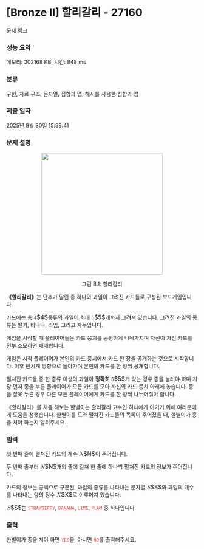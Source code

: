 # [Bronze II] 할리갈리 - 27160 

[문제 링크](https://www.acmicpc.net/problem/27160) 

### 성능 요약

메모리: 302168 KB, 시간: 848 ms

### 분류

구현, 자료 구조, 문자열, 집합과 맵, 해시를 사용한 집합과 맵

### 제출 일자

2025년 9월 30일 15:59:41

### 문제 설명

<p style="text-align: center;"><img alt="" src="https://upload.acmicpc.net/d306bac4-bfc2-4dd3-a4be-9f832cdefd6c/-/preview/" style="width: 320px;"></p>

<p style="text-align: center;">그림 B.1: 할리갈리</p>

<p><strong>《할리갈리》</strong>는 단추가 달린 종 하나와 과일이 그려진 카드들로 구성된 보드게임입니다.</p>

<p>카드에는 총 <mjx-container class="MathJax" jax="CHTML" style="font-size: 109%; position: relative;"><mjx-math class="MJX-TEX" aria-hidden="true"><mjx-mn class="mjx-n"><mjx-c class="mjx-c34"></mjx-c></mjx-mn></mjx-math><mjx-assistive-mml unselectable="on" display="inline"><math xmlns="http://www.w3.org/1998/Math/MathML"><mn>4</mn></math></mjx-assistive-mml><span aria-hidden="true" class="no-mathjax mjx-copytext">$4$</span></mjx-container>종류의 과일이 최대 <mjx-container class="MathJax" jax="CHTML" style="font-size: 109%; position: relative;"><mjx-math class="MJX-TEX" aria-hidden="true"><mjx-mn class="mjx-n"><mjx-c class="mjx-c35"></mjx-c></mjx-mn></mjx-math><mjx-assistive-mml unselectable="on" display="inline"><math xmlns="http://www.w3.org/1998/Math/MathML"><mn>5</mn></math></mjx-assistive-mml><span aria-hidden="true" class="no-mathjax mjx-copytext">$5$</span></mjx-container>개까지 그려져 있습니다. 그려진 과일의 종류는 딸기, 바나나, 라임, 그리고 자두입니다.</p>

<p>게임을 시작할 때 플레이어들은 카드 뭉치를 공평하게 나눠가지며 자신이 가진 카드를 전부 소모하면 패배합니다.</p>

<p>게임은 시작 플레이어가 본인의 카드 뭉치에서 카드 한 장을 공개하는 것으로 시작합니다. 이후 반시계 방향으로 돌아가며 본인의 카드를 한 장씩 공개합니다.</p>

<p>펼쳐진 카드들 중 한 종류 이상의 과일이 <strong>정확히</strong> <mjx-container class="MathJax" jax="CHTML" style="font-size: 109%; position: relative;"><mjx-math class="MJX-TEX" aria-hidden="true"><mjx-mn class="mjx-n"><mjx-c class="mjx-c35"></mjx-c></mjx-mn></mjx-math><mjx-assistive-mml unselectable="on" display="inline"><math xmlns="http://www.w3.org/1998/Math/MathML"><mn>5</mn></math></mjx-assistive-mml><span aria-hidden="true" class="no-mathjax mjx-copytext">$5$</span></mjx-container>개 있는 경우 종을 눌러야 하며 가장 먼저 종을 누른 플레이어가 모든 카드를 모아 자신의 카드 뭉치 아래에 놓습니다. 종을 잘못 누른 경우 다른 모든 플레이어에게 카드를 한 장씩 나누어줘야 합니다.</p>

<p>《할리갈리》를 처음 해보는 한별이는 할리갈리 고수인 히나에게 이기기 위해 여러분에게 도움을 청했습니다. 한별이를 도와 펼쳐진 카드들의 목록이 주어졌을 때, 한별이가 종을 쳐야 하는지 알려주세요.</p>

### 입력 

 <p>첫 번째 줄에 펼쳐진 카드의 개수 <mjx-container class="MathJax" jax="CHTML" style="font-size: 109%; position: relative;"><mjx-math class="MJX-TEX" aria-hidden="true"><mjx-mi class="mjx-i"><mjx-c class="mjx-c1D441 TEX-I"></mjx-c></mjx-mi></mjx-math><mjx-assistive-mml unselectable="on" display="inline"><math xmlns="http://www.w3.org/1998/Math/MathML"><mi>N</mi></math></mjx-assistive-mml><span aria-hidden="true" class="no-mathjax mjx-copytext">$N$</span></mjx-container>이 주어집니다.</p>

<p>두 번째 줄부터 <mjx-container class="MathJax" jax="CHTML" style="font-size: 109%; position: relative;"><mjx-math class="MJX-TEX" aria-hidden="true"><mjx-mi class="mjx-i"><mjx-c class="mjx-c1D441 TEX-I"></mjx-c></mjx-mi></mjx-math><mjx-assistive-mml unselectable="on" display="inline"><math xmlns="http://www.w3.org/1998/Math/MathML"><mi>N</mi></math></mjx-assistive-mml><span aria-hidden="true" class="no-mathjax mjx-copytext">$N$</span></mjx-container>개의 줄에 걸쳐 한 줄에 하나씩 펼쳐진 카드의 정보가 주어집니다.</p>

<p>카드의 정보는 공백으로 구분된, 과일의 종류를 나타내는 문자열 <mjx-container class="MathJax" jax="CHTML" style="font-size: 109%; position: relative;"><mjx-math class="MJX-TEX" aria-hidden="true"><mjx-mi class="mjx-i"><mjx-c class="mjx-c1D446 TEX-I"></mjx-c></mjx-mi></mjx-math><mjx-assistive-mml unselectable="on" display="inline"><math xmlns="http://www.w3.org/1998/Math/MathML"><mi>S</mi></math></mjx-assistive-mml><span aria-hidden="true" class="no-mathjax mjx-copytext">$S$</span></mjx-container>와 과일의 개수를 나타내는 양의 정수 <mjx-container class="MathJax" jax="CHTML" style="font-size: 109%; position: relative;"><mjx-math class="MJX-TEX" aria-hidden="true"><mjx-mi class="mjx-i"><mjx-c class="mjx-c1D44B TEX-I"></mjx-c></mjx-mi></mjx-math><mjx-assistive-mml unselectable="on" display="inline"><math xmlns="http://www.w3.org/1998/Math/MathML"><mi>X</mi></math></mjx-assistive-mml><span aria-hidden="true" class="no-mathjax mjx-copytext">$X$</span></mjx-container>로 이루어져 있습니다. </p>

<p><mjx-container class="MathJax" jax="CHTML" style="font-size: 109%; position: relative;"> <mjx-math class="MJX-TEX" aria-hidden="true"><mjx-mi class="mjx-i"><mjx-c class="mjx-c1D446 TEX-I"></mjx-c></mjx-mi></mjx-math><mjx-assistive-mml unselectable="on" display="inline"><math xmlns="http://www.w3.org/1998/Math/MathML"><mi>S</mi></math></mjx-assistive-mml><span aria-hidden="true" class="no-mathjax mjx-copytext">$S$</span></mjx-container>는 <span style="color:#e74c3c;"><code>STRAWBERRY</code></span>, <span style="color:#e74c3c;"><code>BANANA</code></span>, <span style="color:#e74c3c;"><code>LIME</code></span>, <span style="color:#e74c3c;"><code>PLUM</code></span> 중 하나입니다.</p>

### 출력 

 <p>한별이가 종을 쳐야 하면 <span style="color:#e74c3c;"><code>YES</code></span>을, 아니면 <span style="color:#e74c3c;"><code>NO</code></span>를 출력해주세요.</p>

